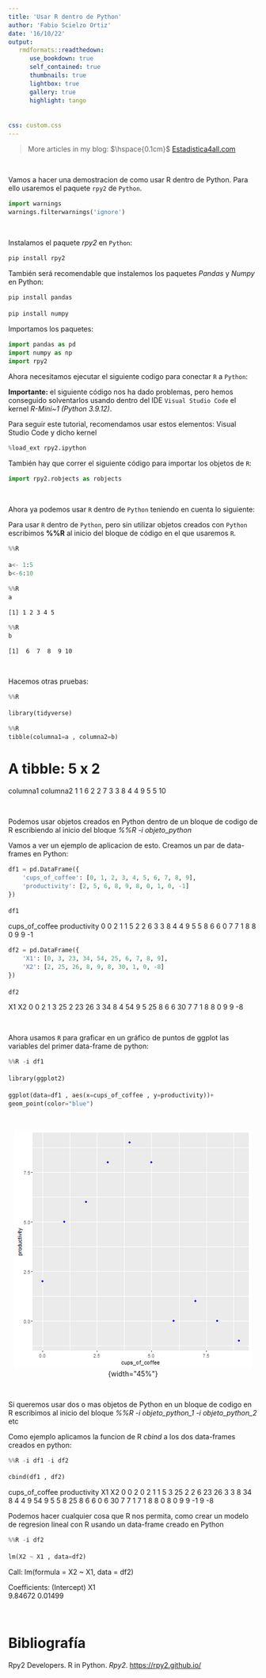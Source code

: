 ```yaml
---
title: 'Usar R dentro de Python'
author: 'Fabio Scielzo Ortiz'
date: '16/10/22'
output: 
   rmdformats::readthedown:
      use_bookdown: true
      self_contained: true
      thumbnails: true
      lightbox: true
      gallery: true
      highlight: tango
      

css: custom.css
---
```


<div>
<style scoped>
    .dataframe tbody tr th:only-of-type {
        vertical-align: middle;
    }

    .dataframe tbody tr th {
        vertical-align: top;
    }

    .dataframe thead th {
        text-align: right;
    }
    
 
    table {
     display: block;
     overflow-x: auto;
     border-collapse: collapse;
     border-spacing: 0;
     border: 0px solid;
     color: var(--jp-ui-font-color1);
     font-size: 14px;
     margin-left: auto;
     margin-right: auto;
     
            }
            
</style>

 

>More articles in my blog:   $\hspace{0.1cm}$   [Estadistica4all.com](http://estadistica4all.com/)


<br>

Vamos a hacer una demostracion de como usar R dentro de Python. Para ello usaremos el paquete `rpy2` de `Python`.

```python
import warnings
warnings.filterwarnings('ignore')
```

<br>


Instalamos el paquete *rpy2* en `Python`:

```python
pip install rpy2
```



También será recomendable que instalemos los paquetes *Pandas* y *Numpy* en Python:
```python
pip install pandas

pip install numpy
```

Importamos los paquetes:

```python
import pandas as pd
import numpy as np
import rpy2
```

Ahora necesitamos ejecutar el siguiente codigo para conectar `R` a `Python`:

**Importante:** el siguiente código nos ha dado problemas, pero hemos conseguido solventarlos usando dentro del IDE `Visual Studio Code` el kernel *R-Mini~1 (Python 3.9.12)*. 

Para seguir este tutorial, recomendamos usar estos elementos: Visual Studio Code y dicho kernel
```python
%load_ext rpy2.ipython
```

También hay que correr el siguiente código para importar los objetos de `R`:

```python
import rpy2.robjects as robjects
```

<br>

Ahora ya podemos usar `R` dentro de `Python` teniendo en cuenta lo siguiente:

Para usar `R` dentro de `Python`, pero sin utilizar objetos creados con `Python` escribimos **%%R** al inicio del bloque de código en el que usaremos `R`.

```python
%%R

a<- 1:5
b<-6:10
```


```python
%%R
a
```

    [1] 1 2 3 4 5



```python
%%R
b
```

    [1]  6  7  8  9 10


<br>

Hacemos otras pruebas:

```python
%%R

library(tidyverse)
```


```python
%%R
tibble(columna1=a , columna2=b)
```
# A tibble: 5 x 2
  columna1 columna2
     <int>    <int>
1        1        6
2        2        7
3        3        8
4        4        9
5        5       10


<br>

Podemos usar objetos creados en Python dentro de un bloque de codigo de R escribiendo al inicio del bloque *%%R -i objeto_python*

Vamos a ver un ejemplo de aplicacion de esto.
Creamos un par de data-frames en Python:

```python
df1 = pd.DataFrame({
    'cups_of_coffee': [0, 1, 2, 3, 4, 5, 6, 7, 8, 9],
    'productivity': [2, 5, 6, 8, 9, 8, 0, 1, 0, -1]
})

df1
```
   cups_of_coffee  productivity
0               0             2
1               1             5
2               2             6
3               3             8
4               4             9
5               5             8
6               6             0
7               7             1
8               8             0
9               9            -1


```python
df2 = pd.DataFrame({
    'X1': [0, 3, 23, 34, 54, 25, 6, 7, 8, 9],
    'X2': [2, 25, 26, 8, 9, 8, 30, 1, 0, -8]
})

df2
```

   X1  X2
0   0   2
1   3  25
2  23  26
3  34   8
4  54   9
5  25   8
6   6  30
7   7   1
8   8   0
9   9  -8


<br>


Ahora usamos `R` para graficar en un gráfico de puntos de ggplot las variables del primer data-frame de python:



```python
%%R -i df1 

library(ggplot2)

ggplot(data=df1 , aes(x=cups_of_coffee , y=productivity))+
geom_point(color="blue")
```


<br>

<center>

![](output.png){width="45%"}

</center>

<br>


Si queremos usar dos o mas objetos de Python en un bloque de codigo en R escribimos al inicio del bloque *%%R -i objeto_python_1 -i objeto_python_2* etc 


Como ejemplo aplicamos la funcion de R *cbind* a los dos data-frames creados en python:


```python
%%R -i df1 -i df2 

cbind(df1 , df2)
```
  cups_of_coffee productivity X1 X2
0              0            2  0  2
1              1            5  3 25
2              2            6 23 26
3              3            8 34  8
4              4            9 54  9
5              5            8 25  8
6              6            0  6 30
7              7            1  7  1
8              8            0  8  0
9              9           -1  9 -8



Podemos hacer cualquier cosa que R nos permita, como crear un modelo de regresion lineal con R usando un data-frame creado en Python
```python
%%R -i df2

lm(X2 ~ X1 , data=df2)
```

Call:
lm(formula = X2 ~ X1, data = df2)

Coefficients:
(Intercept)           X1  
    9.84672      0.01499 




<br>

# Bibliografía


Rpy2 Developers. R in Python. *Rpy2*.  https://rpy2.github.io/








 